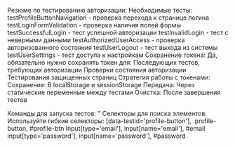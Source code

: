 Резюме по тестированию авторизации:
Необходимые тесты:
testProfileButtonNavigation - проверка перехода к странице логина
testLoginFormValidation - проверка наличия полей формы
testSuccessfulLogin - тест успешной авторизации
testInvalidLogin - тест с неверными данными
testAuthorizedUserAccess - проверка авторизованного состояния
testUserLogout - тест выхода из системы
testUserSettings - тест доступа к настройкам
Сохранение токена:
Да, обязательно нужно сохранять токен для:
Последующих тестов, требующих авторизации
Проверки состояния авторизации
Тестирования защищенных страниц
Стратегия работы с токенами:
Сохранение: В localStorage и sessionStorage
Передача: Через статические переменные между тестами
Очистка: После завершения тестов

Команды для запуска тестов:
"
Селекторы для поиска элементов:
Используйте гибкие селекторы:
[data-testid='profile-button'], .profile-button, #profile-btn
input[type='email'], input[name='email'], #email
input[type='password'], input[name='password'], #password